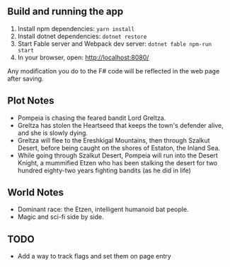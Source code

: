 ## Build and running the app

1. Install npm dependencies: `yarn install`
2. Install dotnet dependencies: `dotnet restore`
3. Start Fable server and Webpack dev server: `dotnet fable npm-run start`
4. In your browser, open: [http://localhost:8080/](http://localhost:8080/)

Any modification you do to the F# code will be reflected in the web page after saving.

## Plot Notes
- Pompeia is chasing the feared bandit Lord Greltza.
- Greltza has stolen the Heartseed that keeps the town's defender alive, and she is slowly dying.
- Greltza will flee to the Ereshkigal Mountains, then through Szalkut Desert, before being caught on the shores of
  Estaton, the Inland Sea.
- While going through Szalkut Desert, Pompeia will run into the Desert Knight, a mummified Etzen who has been
  stalking the desert for two hundred eighty-two years fighting bandits (as he did in life)

## World Notes
- Dominant race: the Etzen, intelligent humanoid bat people.
- Magic and sci-fi side by side.

## TODO
- Add a way to track flags and set them on page entry